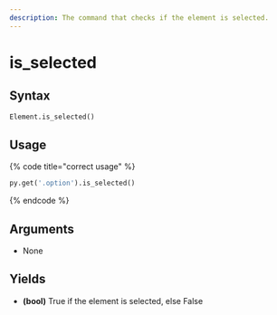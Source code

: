```yaml
---
description: The command that checks if the element is selected.
---
```


# is\_selected

## Syntax

```python
Element.is_selected()
```

## Usage

{% code title="correct usage" %}
```python
py.get('.option').is_selected()
```
{% endcode %}

## Arguments

* None

## Yields

* **(bool)** True if the element is selected, else False
